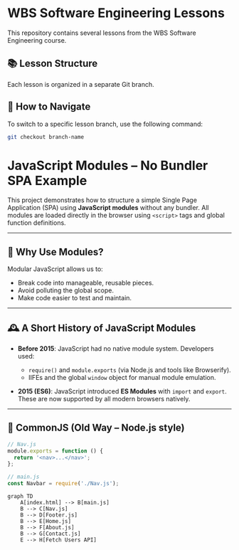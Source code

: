 # WBS Software Engineering Lessons

This repository contains several lessons from the WBS Software Engineering course.

## 📚 Lesson Structure

Each lesson is organized in a separate Git branch.

## 🔀 How to Navigate

To switch to a specific lesson branch, use the following command:

```bash
git checkout branch-name
```

# JavaScript Modules – No Bundler SPA Example

This project demonstrates how to structure a simple Single Page Application (SPA) using **JavaScript modules** without any bundler. All modules are loaded directly in the browser using `<script>` tags and global function definitions.

---

## 🧠 Why Use Modules?

Modular JavaScript allows us to:

- Break code into manageable, reusable pieces.
- Avoid polluting the global scope.
- Make code easier to test and maintain.

---

## 🕰️ A Short History of JavaScript Modules

- **Before 2015**: JavaScript had no native module system. Developers used:

  - `require()` and `module.exports` (via Node.js and tools like Browserify).
  - IIFEs and the global `window` object for manual module emulation.

- **2015 (ES6)**: JavaScript introduced **ES Modules** with `import` and `export`. These are now supported by all modern browsers natively.

---

## 👴 CommonJS (Old Way – Node.js style)

```js
// Nav.js
module.exports = function () {
  return '<nav>...</nav>';
};

// main.js
const Navbar = require('./Nav.js');
```

```mermaid
graph TD
    A[index.html] --> B[main.js]
    B --> C[Nav.js]
    B --> D[Footer.js]
    B --> E[Home.js]
    B --> F[About.js]
    B --> G[Contact.js]
    E --> H[Fetch Users API]
```

